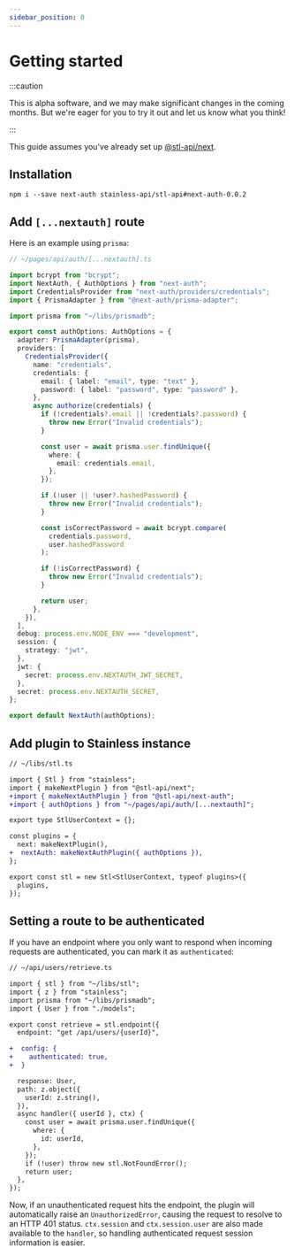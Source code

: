 ```yaml
---
sidebar_position: 0
---
```


# Getting started

:::caution

This is alpha software, and we may make significant changes in the coming months.
But we're eager for you to try it out and let us know what you think!

:::

This guide assumes you've already set up [@stl-api/next](/stl/next/getting-started).

## Installation

```
npm i --save next-auth stainless-api/stl-api#next-auth-0.0.2
```

## Add `[...nextauth]` route

Here is an example using `prisma`:

```ts
// ~/pages/api/auth/[...nextauth].ts

import bcrypt from "bcrypt";
import NextAuth, { AuthOptions } from "next-auth";
import CredentialsProvider from "next-auth/providers/credentials";
import { PrismaAdapter } from "@next-auth/prisma-adapter";

import prisma from "~/libs/prismadb";

export const authOptions: AuthOptions = {
  adapter: PrismaAdapter(prisma),
  providers: [
    CredentialsProvider({
      name: "credentials",
      credentials: {
        email: { label: "email", type: "text" },
        password: { label: "password", type: "password" },
      },
      async authorize(credentials) {
        if (!credentials?.email || !credentials?.password) {
          throw new Error("Invalid credentials");
        }

        const user = await prisma.user.findUnique({
          where: {
            email: credentials.email,
          },
        });

        if (!user || !user?.hashedPassword) {
          throw new Error("Invalid credentials");
        }

        const isCorrectPassword = await bcrypt.compare(
          credentials.password,
          user.hashedPassword
        );

        if (!isCorrectPassword) {
          throw new Error("Invalid credentials");
        }

        return user;
      },
    }),
  ],
  debug: process.env.NODE_ENV === "development",
  session: {
    strategy: "jwt",
  },
  jwt: {
    secret: process.env.NEXTAUTH_JWT_SECRET,
  },
  secret: process.env.NEXTAUTH_SECRET,
};

export default NextAuth(authOptions);
```

## Add plugin to Stainless instance

```diff
// ~/libs/stl.ts

import { Stl } from "stainless";
import { makeNextPlugin } from "@stl-api/next";
+import { makeNextAuthPlugin } from "@stl-api/next-auth";
+import { authOptions } from "~/pages/api/auth/[...nextauth]";

export type StlUserContext = {};

const plugins = {
  next: makeNextPlugin(),
+  nextAuth: makeNextAuthPlugin({ authOptions }),
};

export const stl = new Stl<StlUserContext, typeof plugins>({
  plugins,
});
```

## Setting a route to be authenticated

If you have an endpoint where you only want to respond when incoming 
requests are authenticated, you can mark it as `authenticated`:

```diff
// ~/api/users/retrieve.ts

import { stl } from "~/libs/stl";
import { z } from "stainless";
import prisma from "~/libs/prismadb";
import { User } from "./models";

export const retrieve = stl.endpoint({
  endpoint: "get /api/users/{userId}",

+  config: {
+    authenticated: true,
+  }

  response: User,
  path: z.object({
    userId: z.string(),
  }),
  async handler({ userId }, ctx) {
    const user = await prisma.user.findUnique({
      where: {
        id: userId,
      },
    });
    if (!user) throw new stl.NotFoundError();
    return user;
  },
});
```

Now, if an unauthenticated request hits the endpoint, the plugin will 
automatically raise an `UnauthorizedError`, causing the request to resolve
to an HTTP 401 status. `ctx.session` and `ctx.session.user` are also made 
available to the `handler`, so handling authenticated request session
information is easier.
